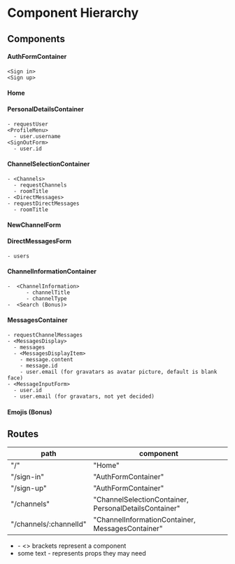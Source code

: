 # Component Hierarchy


## Components

#### AuthFormContainer
    <Sign in>
    <Sign up>

#### Home


#### PersonalDetailsContainer
    - requestUser
    <ProfileMenu>
      - user.username
    <SignOutForm>
      - user.id

#### ChannelSelectionContainer
    - <Channels>
      - requestChannels
      - roomTitle
    - <DirectMessages>
    - requestDirectMessages
      - roomTitle

#### NewChannelForm

#### DirectMessagesForm
    - users

#### ChannelInformationContainer
    -  <ChannelInformation>
          - channelTitle
          - channelType
    -  <Search (Bonus)>

#### MessagesContainer
    - requestChannelMessages
    - <MessagesDisplay>
      - messages
      - <MessagesDisplayItem>
        - message.content
        - message.id
        - user.email (for gravatars as avatar picture, default is blank face)
    - <MessageInputForm>
      - user.id
      - user.email (for gravatars, not yet decided)

#### Emojis (Bonus)

## Routes
 path                   | component
 -----------------------|--------------------------------------------------------
 "/"                    | "Home"
"/sign-in"              | "AuthFormContainer"
"/sign-up"              | "AuthFormContainer"
"/channels"             | "ChannelSelectionContainer, PersonalDetailsContainer"
"/channels/:channelId"  | "ChannelInformationContainer, MessagesContainer"


- <abcd> - <> brackets represent a component
- some text - represents props they may need
<!-- going to a different channel changes the route, messages will not -->
